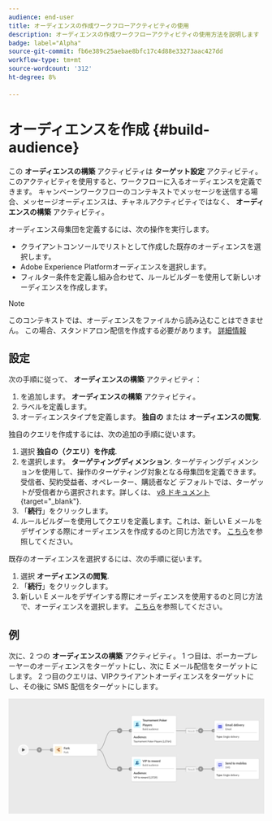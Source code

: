 ```yaml
---
audience: end-user
title: オーディエンスの作成ワークフローアクティビティの使用
description: オーディエンスの作成ワークフローアクティビティの使用方法を説明します
badge: label="Alpha"
source-git-commit: fb6e389c25aebae8bfc17c4d88e33273aac427dd
workflow-type: tm+mt
source-wordcount: '312'
ht-degree: 8%

---
```



# オーディエンスを作成 {#build-audience}

この **オーディエンスの構築** アクティビティは **ターゲット設定** アクティビティ。 このアクティビティを使用すると、ワークフローに入るオーディエンスを定義できます。 キャンペーンワークフローのコンテキストでメッセージを送信する場合、メッセージオーディエンスは、チャネルアクティビティではなく、 **オーディエンスの構築** アクティビティ。

オーディエンス母集団を定義するには、次の操作を実行します。

* クライアントコンソールでリストとして作成した既存のオーディエンスを選択します。
* Adobe Experience Platformオーディエンスを選択します。
* フィルター条件を定義し組み合わせて、ルールビルダーを使用して新しいオーディエンスを作成します。

>[!NOTE]
>
>このコンテキストでは、オーディエンスをファイルから読み込むことはできません。 この場合、スタンドアロン配信を作成する必要があります。 [詳細情報](../../audience/about-audiences.md)

<!--
The **Build audience** activity can be placed at the beginning of the workflow or after any other activity. Any activity can be placed after the **Build audience**.
-->

## 設定

次の手順に従って、 **オーディエンスの構築** アクティビティ：

1. を追加します。 **オーディエンスの構築** アクティビティ。
1. ラベルを定義します。
1. オーディエンスタイプを定義します。 **独自の** または **オーディエンスの閲覧**.

独自のクエリを作成するには、次の追加の手順に従います。

1. 選択 **独自の（クエリ）を作成**.
1. を選択します。 **ターゲティングディメンション**. ターゲティングディメンションを使用して、操作のターゲティング対象となる母集団を定義できます。受信者、契約受益者、オペレーター、購読者など デフォルトでは、ターゲットが受信者から選択されます。詳しくは、 [v8 ドキュメント](https://experienceleague.adobe.com/docs/campaign/automation/workflows/introduction/wf-type/targeting-workflows.html#targeting-and-filtering-dimensions){target="_blank"}.
1. 「**続行**」をクリックします。
1. ルールビルダーを使用してクエリを定義します。これは、新しい E メールをデザインする際にオーディエンスを作成するのと同じ方法です。 [こちら](../../audience/segment-builder.md)を参照してください。

既存のオーディエンスを選択するには、次の手順に従います。

1. 選択 **オーディエンスの閲覧**.
1. 「**続行**」をクリックします。
1. 新しい E メールをデザインする際にオーディエンスを使用するのと同じ方法で、オーディエンスを選択します。 [こちら](../../audience/add-audience.md)を参照してください。

## 例

次に、2 つの **オーディエンスの構築** アクティビティ。 1 つ目は、ポーカープレーヤーのオーディエンスをターゲットにし、次に E メール配信をターゲットにします。 2 つ目のクエリは、VIPクライアントオーディエンスをターゲットにし、その後に SMS 配信をターゲットにします。

![](../assets/workflow-audience-example.png)